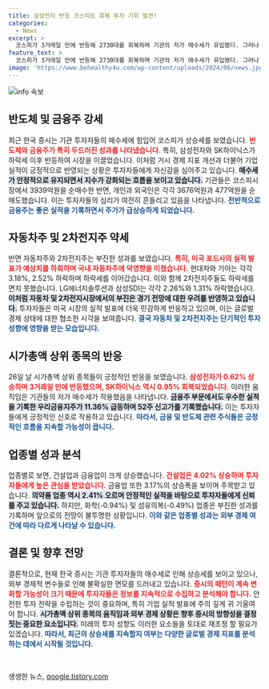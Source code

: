```yaml
---
title: 삼성전자 반등 코스피도 회복 투자 기회 발견!
categories:
  - News
excerpt: >
  코스피가 3거래일 만에 반등해 2730대를 회복하며 기관의 저가 매수세가 유입됐다. 그러나 자동차 및 2차전지주는 약세를 보였고, 외국인 투자자들은 계속된 매도세를 이어갔다. 궁금하다면 더 알아보세요!
feature_text: >
  코스피가 3거래일 만에 반등해 2730대를 회복하며 기관의 저가 매수세가 유입됐다. 그러나 자동차 및 2차전지주는 약세를 보였고, 외국인 투자자들은 계속된 매도세를 이어갔다. 궁금하다면 더 알아보세요!
image: 'https://www.behealthy4u.com/wp-content/uploads/2024/06/news.jpg'
---
```


<p><img src="https://www.behealthy4u.com/wp-content/uploads/2024/06/news.jpg" alt="info 속보" /></p>

<h2 data-ke-size="size26">반도체 및 금융주 강세</h2>

<p data-ke-size="size16">최근 한국 증시는 기관 투자자들의 매수세에 힘입어 코스피가 상승세를 보였습니다. <b><span style="color: #ee2323;">반도체와 금융주가 특히 두드러진 성과를 나타냈습니다.</span></b> 특히, 삼성전자와 SK하이닉스가 하락세 이후 반등하여 시장을 이끌었습니다. 이처럼 거시 경제 지표 개선과 더불어 기업 실적이 긍정적으로 반영되는 상황은 투자자들에게 자신감을 심어주고 있습니다. <b><span style="background-color: #21538527;">매수세가 안정적으로 유지되면서 지수가 강화되는 흐름을 보이고 있습니다.</span></b> 기관들은 코스피시장에서 3939억원을 순매수한 반면, 개인과 외국인은 각각 3676억원과 477억원을 순매도했습니다. 이는 투자자들의 심리가 여전히 흔들리고 있음을 나타냅니다. <b><span style="color: #1a5490;">전반적으로 금융주는 좋은 실적을 기록하면서 주가가 급상승하게 되었습니다.</span></b></p>

<h2 data-ke-size="size26">자동차주 및 2차전지주 약세</h2>

<p data-ke-size="size16">반면 자동차주와 2차전지주는 부진한 성과를 보였습니다. <b><span style="color: #ee2323;">특히, 미국 포드사의 실적 발표가 예상치를 하회하며 국내 자동차주에 악영향을 미쳤습니다.</span></b> 현대차와 기아는 각각 3.18%, 2.52% 하락하며 하락세를 이어갔습니다. 이와 함께 2차전지주들도 하락세를 면치 못했습니다. LG에너지솔루션과 삼성SDI는 각각 2.26%와 1.31% 하락했습니다. <b><span style="background-color: #21538527;">이처럼 자동차 및 2차전지시장에서의 부진은 경기 전망에 대한 우려를 반영하고 있습니다.</span></b> 투자자들은 미국 시장의 실적 발표에 더욱 민감하게 반응하고 있으며, 이는 글로벌 경제 상태에 대한 협소한 시각을 보여줍니다. <b><span style="color: #1a5490;">결국 자동차 및 2차전지주는 단기적인 투자 성향에 영향을 받는 모습입니다.</span></b></p>

<h2 data-ke-size="size26">시가총액 상위 종목의 반응</h2>

<p data-ke-size="size16">26일 날 시가총액 상위 종목들이 긍정적인 반응을 보였습니다. <b><span style="color: #ee2323;">삼성전자가 0.62% 상승하며 3거래일 만에 반등했으며, SK하이닉스 역시 0.95% 회복되었습니다.</span></b> 이러한 움직임은 기관들의 저가 매수세가 작용했음을 나타냅니다. <b><span style="background-color: #21538527;">금융주 부문에서도 우수한 실적을 기록한 우리금융지주가 11.36% 급등하며 52주 신고가를 기록했습니다.</span></b> 이는 투자자들에게 긍정적인 신호로 작용하고 있습니다. <b><span style="color: #1a5490;">따라서, 금융 및 반도체 관련 주식들은 긍정적인 흐름을 지속할 가능성이 큽니다.</span></b></p>

<h2 data-ke-size="size26">업종별 성과 분석</h2>

<p data-ke-size="size16">업종별로 보면, 건설업과 금융업이 크게 상승했습니다. <b><span style="color: #ee2323;">건설업은 4.02% 상승하며 투자자들에게 높은 관심을 받았습니다.</span></b> 금융업 또한 3.17%의 상승폭을 보이며 주목받고 있습니다. <b><span style="background-color: #21538527;">의약품 업종 역시 2.41% 오르며 안정적인 실적을 바탕으로 투자자들에게 신뢰를 주고 있습니다.</span></b> 하지만, 화학(-0.94%) 및 섬유의복(-0.49%) 업종은 부진한 성과를 기록하며 앞으로의 전망이 불투명한 상황입니다. <b><span style="color: #1a5490;">이와 같은 업종별 성과는 외부 경제 여건에 따라 다르게 나타날 수 있습니다.</span></b></p>

<h2 data-ke-size="size26">결론 및 향후 전망</h2>

<p data-ke-size="size16">결론적으로, 현재 한국 증시는 기관 투자자들의 매수세로 인해 상승세를 보이고 있으나, 외부 경제적 변수들로 인해 불확실한 면모를 드러내고 있습니다. <b><span style="color: #ee2323;">증시의 패턴이 계속 변화할 가능성이 크기 때문에 투자자들은 정보를 지속적으로 수집하고 분석해야 합니다.</span></b> 안전한 투자 전략을 수립하는 것이 중요하며, 특히 기업 실적 발표에 주의 깊게 귀 기울여야 합니다. <b><span style="background-color: #21538527;">시가총액 상위 종목의 움직임과 외부 경제 상황은 향후 증시의 방향성을 결정짓는 중요한 요소입니다.</span></b> 미래의 투자 성향도 이러한 요소들을 토대로 재조정 할 필요가 있겠습니다. <b><span style="color: #1a5490;">따라서, 최근의 상승세를 지속할지 여부는 다양한 글로벌 경제 지표를 분석하는 데에서 시작될 것입니다.</span></b></p>

<p data-ke-size="size16">&nbsp;</p>
생생한 뉴스, <a href="https://qoogle.tistory.com" rel="dofollow">qoogle.tistory.com</a>


